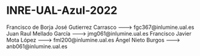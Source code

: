 # INRE-UAL-Azul-2022

<p>
Francisco de Borja José Gutierrez Carrasco ---> fgc367@inlumine.ual.es
Juan Raul Mellado García ---> jmg061@inlumine.ual.es
Francisco Javier Mota López ---> fml200@inlumine.ual.es
Ángel Nieto Burgos ---> anb061@inlumine.ual.es 
</p>